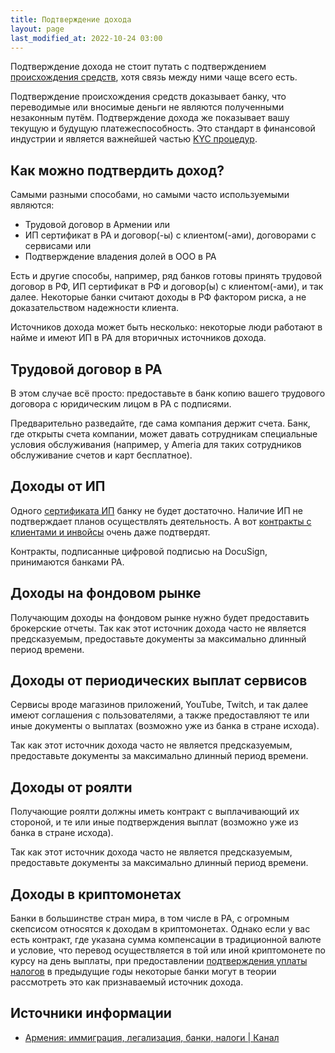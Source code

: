 ```yaml
---
title: Подтверждение дохода
layout: page
last_modified_at: 2022-10-24 03:00
---
```


Подтверждение дохода не стоит путать с подтверждением [происхождения средств](proof-of-origin.md), хотя связь между ними чаще всего есть.

Подтверждение происхождения средств доказывает банку, что переводимые или вносимые деньги не являются полученными незаконным путём. Подтверждение дохода же показывает вашу текущую и будущую платежеспособность. Это стандарт в финансовой индустрии и является важнейшей частью [KYC процедур](https://www.investopedia.com/terms/k/knowyourclient.asp).

## Как можно подтвердить доход?

Самыми разными способами, но самыми часто используемыми являются:

- Трудовой договор в Армении или
- ИП сертификат в РА и договор(-ы) с клиентом(-ами), договорами с сервисами или
- Подтверждение владения долей в ООО в РА

Есть и другие способы, например, ряд банков готовы принять трудовой договор в РФ, ИП сертификат в РФ и договор(ы) с клиентом(-ами), и так далее. Некоторые банки считают доходы в РФ фактором риска, а не доказательством надежности клиента.

Источников дохода может быть несколько: некоторые люди работают в найме и имеют ИП в РА для вторичных источников дохода.

## Трудовой договор в РА

В этом случае всё просто: предоставьте в банк копию вашего трудового договора с юридическим лицом в РА с подписями.

Предварительно разведайте, где сама компания держит счета. Банк, где открыты счета компании, может давать сотрудникам специальные условия обслуживания (например, у Ameria для таких сотрудников обслуживание счетов и карт бесплатное).

## Доходы от ИП

Одного [сертификата ИП](../business/ip-new.md) банку не будет достаточно. Наличие ИП не подтверждает планов осуществлять деятельность. А вот [контракты с клиентами и инвойсы](../business/ip-money.md) очень даже подтвердят.

Контракты, подписанные цифровой подписью на DocuSign, принимаются банками РА.

## Доходы на фондовом рынке

Получающим доходы на фондовом рынке нужно будет предоставить брокерские отчеты. Так как этот источник дохода часто не является предсказуемым, предоставьте документы за максимально длинный период времени.

## Доходы от периодических выплат сервисов

Сервисы вроде магазинов приложений, YouTube, Twitch, и так далее имеют соглашения с пользователями, а также предоставляют те или иные документы о выплатах (возможно уже из банка в стране исхода).

Так как этот источник дохода часто не является предсказуемым, предоставьте документы за максимально длинный период времени.

## Доходы от роялти

Получающие роялти должны иметь контракт с выплачивающий их стороной, и те или иные подтверждения выплат (возможно уже из банка в стране исхода).

Так как этот источник дохода часто не является предсказуемым, предоставьте документы за максимально длинный период времени.

## Доходы в криптомонетах

Банки в большинстве стран мира, в том числе в РА, с огромным скепсисом относятся к доходам в криптомонетах. Однако если у вас есть контракт, где указана сумма компенсации в традиционной валюте и условие, что перевод осуществляется в той или иной криптомонете по курсу на день выплаты, при предоставлении [подтверждения уплаты налогов](proof-of-origin.md) в предыдущие годы некоторые банки могут в теории рассмотреть это как признаваемый источник дохода.

## Источники информации

- [Армения: иммиграция, легализация, банки, налоги \| Канал](https://t.me/am_banking_and_residency)
